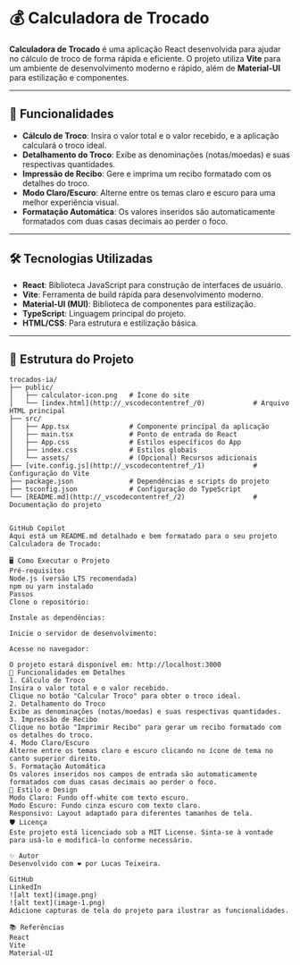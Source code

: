 # 💰 Calculadora de Trocado

**Calculadora de Trocado** é uma aplicação React desenvolvida para ajudar no cálculo de troco de forma rápida e eficiente. O projeto utiliza **Vite** para um ambiente de desenvolvimento moderno e rápido, além de **Material-UI** para estilização e componentes.

---

## 🚀 Funcionalidades

- **Cálculo de Troco**: Insira o valor total e o valor recebido, e a aplicação calculará o troco ideal.
- **Detalhamento do Troco**: Exibe as denominações (notas/moedas) e suas respectivas quantidades.
- **Impressão de Recibo**: Gere e imprima um recibo formatado com os detalhes do troco.
- **Modo Claro/Escuro**: Alterne entre os temas claro e escuro para uma melhor experiência visual.
- **Formatação Automática**: Os valores inseridos são automaticamente formatados com duas casas decimais ao perder o foco.

---

## 🛠️ Tecnologias Utilizadas

- **React**: Biblioteca JavaScript para construção de interfaces de usuário.
- **Vite**: Ferramenta de build rápida para desenvolvimento moderno.
- **Material-UI (MUI)**: Biblioteca de componentes para estilização.
- **TypeScript**: Linguagem principal do projeto.
- **HTML/CSS**: Para estrutura e estilização básica.

---

## 📂 Estrutura do Projeto

```plaintext
trocados-ia/
├── public/
│   ├── calculator-icon.png   # Ícone do site
│   └── [index.html](http://_vscodecontentref_/0)            # Arquivo HTML principal
├── src/
│   ├── App.tsx               # Componente principal da aplicação
│   ├── main.tsx              # Ponto de entrada do React
│   ├── App.css               # Estilos específicos do App
│   ├── index.css             # Estilos globais
│   └── assets/               # (Opcional) Recursos adicionais
├── [vite.config.js](http://_vscodecontentref_/1)            # Configuração do Vite
├── package.json              # Dependências e scripts do projeto
├── tsconfig.json             # Configuração do TypeScript
└── [README.md](http://_vscodecontentref_/2)                 # Documentação do projeto


GitHub Copilot
Aqui está um README.md detalhado e bem formatado para o seu projeto Calculadora de Trocado:

🖥️ Como Executar o Projeto
Pré-requisitos
Node.js (versão LTS recomendada)
npm ou yarn instalado
Passos
Clone o repositório:

Instale as dependências:

Inicie o servidor de desenvolvimento:

Acesse no navegador:

O projeto estará disponível em: http://localhost:3000
🧾 Funcionalidades em Detalhes
1. Cálculo de Troco
Insira o valor total e o valor recebido.
Clique no botão "Calcular Troco" para obter o troco ideal.
2. Detalhamento do Troco
Exibe as denominações (notas/moedas) e suas respectivas quantidades.
3. Impressão de Recibo
Clique no botão "Imprimir Recibo" para gerar um recibo formatado com os detalhes do troco.
4. Modo Claro/Escuro
Alterne entre os temas claro e escuro clicando no ícone de tema no canto superior direito.
5. Formatação Automática
Os valores inseridos nos campos de entrada são automaticamente formatados com duas casas decimais ao perder o foco.
🎨 Estilo e Design
Modo Claro: Fundo off-white com texto escuro.
Modo Escuro: Fundo cinza escuro com texto claro.
Responsivo: Layout adaptado para diferentes tamanhos de tela.
🛡️ Licença
Este projeto está licenciado sob a MIT License. Sinta-se à vontade para usá-lo e modificá-lo conforme necessário.

✨ Autor
Desenvolvido com ❤️ por Lucas Teixeira.

GitHub
LinkedIn
![alt text](image.png)
![alt text](image-1.png)
Adicione capturas de tela do projeto para ilustrar as funcionalidades.

📚 Referências
React
Vite
Material-UI